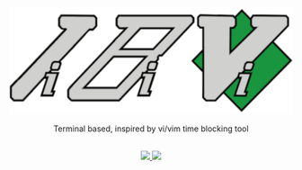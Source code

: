 <div align="center">
  <img src="/docs/logo-530x200.png">
  <p>Terminal based, inspired by vi/vim time blocking tool</p>
  <br>
  <a href="https://goreportcard.com/report/github.com/oltarzewskik/tibivi">
    <img src="https://goreportcard.com/badge/github.com/oltarzewskik/tibivi">
  </a>
  <a href="http://makeapullrequest.com/">
    <img src="https://img.shields.io/badge/PRs-welcome-brightgreen">
  </a>
</div>
